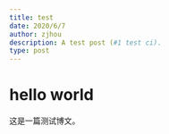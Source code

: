 ```yaml
---
title: test
date: 2020/6/7
author: zjhou
description: A test post (#1 test ci).
type: post
---
```


# hello world

这是一篇测试博文。
